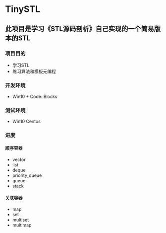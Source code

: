 # TinySTL
此项目是学习《STL源码剖析》自己实现的一个简易版本的STL
---------
### 项目目的
- 学习STL
- 练习算法和模板元编程
### 开发环境
- Win10 + Code::Blocks
### 测试环境
- Win10 Centos
### 进度
#### 顺序容器
- vector
- list 
- deque
- priority_queue
- queue
- stack

#### 关联容器
- map
- set
- multiset
- multimap
